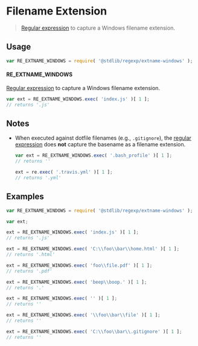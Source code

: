 # Filename Extension

> [Regular expression][regexp] to capture a Windows filename extension.

<section class="usage">

## Usage

```javascript
var RE_EXTNAME_WINDOWS = require( '@stdlib/regexp/extname-windows' );
```

#### RE_EXTNAME_WINDOWS

[Regular expression][regexp] to capture a Windows filename extension.

```javascript
var ext = RE_EXTNAME_WINDOWS.exec( 'index.js' )[ 1 ];
// returns '.js'
```

</section>

<!-- /.usage -->

<section class="notes">

## Notes

-   When executed against dotfile filenames (e.g., `.gitignore`), the [regular expression][regexp] does **not** capture the basename as a filename extension.

    ```javascript
    var ext = RE_EXTNAME_WINDOWS.exec( '.bash_profile' )[ 1 ];
    // returns ''

    ext = re.exec( '.travis.yml' )[ 1 ];
    // returns '.yml'
    ```

</section>

<!-- /.notes -->

<section class="examples">

## Examples

```javascript
var RE_EXTNAME_WINDOWS = require( '@stdlib/regexp/extname-windows' );

var ext;

ext = RE_EXTNAME_WINDOWS.exec( 'index.js' )[ 1 ];
// returns '.js'

ext = RE_EXTNAME_WINDOWS.exec( 'C:\\foo\\bar\\home.html' )[ 1 ];
// returns '.html'

ext = RE_EXTNAME_WINDOWS.exec( 'foo\\file.pdf' )[ 1 ];
// returns '.pdf'

ext = RE_EXTNAME_WINDOWS.exec( 'beep\\boop.' )[ 1 ];
// returns '.'

ext = RE_EXTNAME_WINDOWS.exec( '' )[ 1 ];
// returns ''

ext = RE_EXTNAME_WINDOWS.exec( '\\foo\\bar\\file' )[ 1 ];
// returns ''

ext = RE_EXTNAME_WINDOWS.exec( 'C:\\foo\\bar\\.gitignore' )[ 1 ];
// returns ''
```

</section>

<!-- /.examples -->

<section class="links">

[regexp]: https://developer.mozilla.org/en-US/docs/Web/JavaScript/Guide/Regular_Expressions

</section>

<!-- /.links -->
